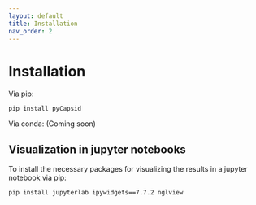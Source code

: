 ```yaml
---
layout: default
title: Installation
nav_order: 2
---
```


# Installation

Via pip:
~~~~
pip install pyCapsid
~~~~

Via conda: 
(Coming soon)

## Visualization in jupyter notebooks
To install the necessary packages for visualizing the results in a jupyter notebook via pip:
~~~~
pip install jupyterlab ipywidgets==7.7.2 nglview
~~~~